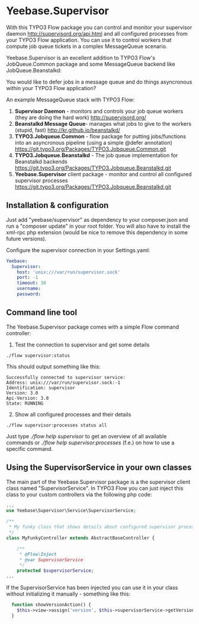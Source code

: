 Yeebase.Supervisor
=========

With this TYPO3 Flow package you can control and monitor your supervisor daemon http://supervisord.org/api.html and all configured processes from your TYPO3 Flow application. You can use it to control workers that compute job queue tickets in a complex MessageQueue scenario.

Yeebase.Supervisor is an excellent addition to TYPO3 Flow's JobQueue.Common package and some MessageQueue backend like JobQueue.Beanstalkd:

You would like to defer jobs in a message queue and do things asyncronous within your TYPO3 Flow application?

An example MessageQueue stack with TYPO3 Flow:

1. **Supervisor Daemon** - monitors and controls your job queue workers (they are doing the hard work)
http://supervisord.org/
2. **Beanstalkd Message Queue**- manages what jobs to give to the workers (stupid, fast)
http://kr.github.io/beanstalkd/
3. **TYPO3.Jobqueue.Common** - flow package for putting jobs/functions into an asyncronous pipeline (using a simple @defer annotation)
https://git.typo3.org/Packages/TYPO3.Jobqueue.Common.git
4. **TYPO3.Jobqueue.Beanstalkd** - The job queue implementation for Beanstalkd backends
https://git.typo3.org/Packages/TYPO3.Jobqueue.Beanstalkd.git
5. **Yeebase.Supervisor** client package - monitor and control all configured supervisor processes
https://git.typo3.org/Packages/TYPO3.Jobqueue.Beanstalkd.git


Installation & configuration
------------

Just add "yeebase/supervisor" as dependency to your composer.json and run a "composer update" in your root folder. You will also have to install the xml-rpc php extension (would be nice to remove this dependency in some future versions).

Configure the supervisor connection in your Settings.yaml:

```yaml
Yeebase:
  Supervisor:
    host: 'unix:///var/run/supervisor.sock'
    port: -1
    timeout: 30
    username:
    password:
```

Command line tool
------------

The Yeebase.Supervisor package comes with a simple Flow command controller:

1) Test the connection to supervisor and get some details
```
./flow supervisor:status
```
This should output something like this:
```
Successfully connected to supervisor service:
Address: unix:///var/run/supervisor.sock:-1
Identification: supervisor
Version: 3.0 
Api-Version: 3.0
State: RUNNING
```

2) Show all configured processes and their details
```
./flow supervisor:processes status all
```

Just type *./flow help supervisor* to get an overview of all available commands or *./flow help supervisor:processes* (f.e.) on how to use a specific command.

Using the SupervisorService in your own classes
------------

The main part of the Yeebase.Supervisor package is a the supervisor client class named "SupervisorService". In TYPO3 Flow you can just inject this class to your custom controllers via the following php code:

```php
...
use Yeebase\Supervisor\Service\SupervisorService;

/**
 * My funky class that shows details about configured supervisor processes
 */
class MyFunkyController extends AbstractBaseController {

	/**
	 * @Flow\Inject
	 * @var SupervisorService
	 */
	protected $supervisorService;
...
```

If the SupervisorService has been injected you can use it in your class without initializing it manually - something like this:

```php
  function showVersionAction() {
    $this->view->assign('version', $this->supervisorService->getVersion();  
  }
```





